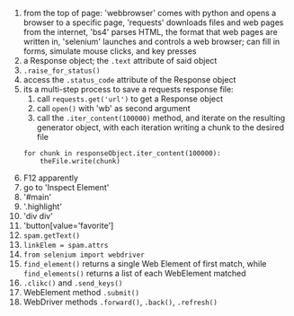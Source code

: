 1. from the top of page: 'webbrowser' comes with python and opens a browser to a specific page,
'requests' downloads files and web pages from the internet,
'bs4' parses HTML, the format that web pages are written in,
'selenium' launches and controls a web browser; can fill in forms, simulate mouse clicks, and key presses
2. a Response object; the `.text` attribute of said object
3. `.raise_for_status()`
4. access the `.status_code` attribute of the Response object
5. its a multi-step process to save a requests response file:
   1. call `requests.get('url')` to get a Response object
   2. call `open()` with 'wb' as second argument
   3. call the `.iter_content(100000)` method, and iterate on the resulting generator object, with each
   iteration writing a chunk to the desired file
   ```
   for chunk in responseObject.iter_content(100000):
       theFile.write(chunk)
   ```
6. F12 apparently
7. go to 'Inspect Element'
8. '#main'
9. '.highlight'
10. 'div div'
11. 'button[value='favorite']
12. `spam.getText()`
13. `linkElem = spam.attrs`
14. `from selenium import webdriver`
15. `find_element()` returns a single Web Element of first match, while `find_elements()`
returns a list of each WebElement matched
16. `.clikc()` and `.send_keys()`
17. WebElement method `.submit()`
18. WebDriver methods `.forward()`, `.back()`, `.refresh()`
